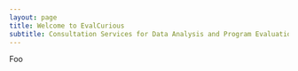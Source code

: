 ```yaml
---
layout: page
title: Welcome to EvalCurious
subtitle: Consultation Services for Data Analysis and Program Evaluation
---
```


Foo
